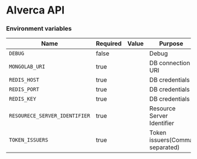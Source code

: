 # Alverca API

### Environment variables

| Name                          | Required | Value | Purpose                        |
| ----------------------------- | -------- | ----- | ------------------------------ |
| `DEBUG`                       | false    |       | Debug                          |
| `MONGOLAB_URI`                | true     |       | DB connection URI              |
| `REDIS_HOST`                  | true     |       | DB credentials                 |
| `REDIS_PORT`                  | true     |       | DB credentials                 |
| `REDIS_KEY`                   | true     |       | DB credentials                 |
| `RESOURECE_SERVER_IDENTIFIER` | true     |       | Resource Server Identifier     |
| `TOKEN_ISSUERS`               | true     |       | Token issuers(Comma separated) |
